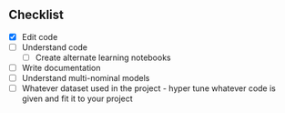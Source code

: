 ## Checklist
- [X] Edit code
- [ ] Understand code
  - [ ] Create alternate learning notebooks
- [ ] Write documentation
- [ ] Understand multi-nominal models
- [ ] Whatever dataset used in the project - hyper tune whatever code is given and fit it to your project
